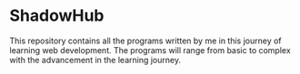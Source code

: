 # ShadowHub
This repository contains all the programs written by me in this journey of learning web development. The programs will range from basic to complex with the advancement in the learning journey. 

